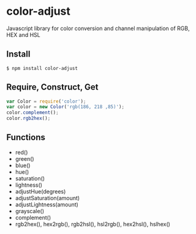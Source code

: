 # color-adjust

Javascript library for color conversion and channel manipulation of RGB, HEX and HSL

## Install

```console
$ npm install color-adjust
```

## Require, Construct, Get
```js
var Color = require('color');
var color = new Color('rgb(186, 218 ,85)');
color.complement();
color.rgb2hex();
```

## Functions
* red()
* green()
* blue()
* hue()
* saturation()
* lightness()
* adjustHue(degrees)
* adjustSaturation(amount)
* adjustLightness(amount)
* grayscale()
* complement()
* rgb2hex(), hex2rgb(), rgb2hsl(), hsl2rgb(), hex2hsl(), hslhex()
